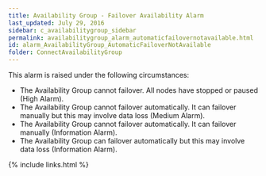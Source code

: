 ```yaml
---
title: Availability Group - Failover Availability Alarm
last_updated: July 29, 2016
sidebar: c_availabilitygroup_sidebar
permalink: availabilitygroup_alarm_automaticfailovernotavailable.html
id: alarm_AvailabilityGroup_AutomaticFailoverNotAvailable
folder: ConnectAvailabilityGroup
---
```



This alarm is raised under the following circumstances:

*  The Availability Group cannot failover. All nodes have stopped or paused (High Alarm).
*  The Availability Group cannot failover automatically. It can failover manually but this may involve data loss (Medium Alarm).
*  The Availability Group cannot failover automatically. It can failover manually (Information Alarm).
*  The Availability Group can failover automatically but this may involve data loss (Information Alarm).


{% include links.html %}
